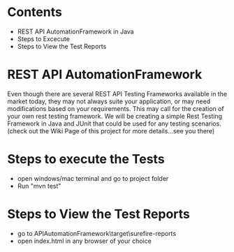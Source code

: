 # Contents
- REST API AutomationFramework in Java
- Steps to Excecute
- Steps to View the Test Reports
# REST API AutomationFramework
Even though there are several REST API Testing Frameworks available in the market today, they may not always suite your application, or may need modifications based on your requirements. This may call for the creation of your own rest testing framework.
We will be creating a simple Rest Testing Framework in Java and JUnit that could be used for any testing scenarios.
(check out the Wiki Page of this project for more details...see you there)

# Steps to execute the Tests
- open windows/mac terminal and go to project folder
- Run "mvn test"

# Steps to View the Test Reports

- go to APIAutomationFramework\target\surefire-reports
- open index.html in any browser of your choice

